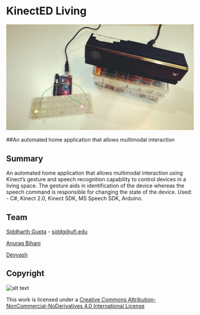 # KinectED Living

[![Alt text](Images/kinect.jpg)]()



##An automated home application that allows multimodal interaction

## Summary
An automated home application that allows multimodal interaction using Kinect’s gesture and speech recognition capability to control devices in a living space. The gesture aids in identification of the device whereas the speech command is responsible for changing the state of the device. Used: - C#, Kinect 2.0, Kinect SDK, MS Speech SDK, Arduino. 
  
## Team

[Siddharth Gupta](http://siddg.me) - siddg@ufl.edu

[Anurag Bihani](#) 

[Devyash](#) 


## Copyright

![alt text](https://i.creativecommons.org/l/by-nc-nd/4.0/88x31.png)

This work is licensed under a [Creative Commons Attribution-NonCommercial-NoDerivatives 4.0 International License](http://creativecommons.org/licenses/by-nc-nd/4.0/)

